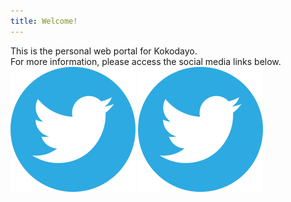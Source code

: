 ```yaml
---
title: Welcome!
---
```

This is the personal web portal for Kokodayo.  
For more information, please access the social media links below.  
<img src="./assets/icons/twitter.svg" width="200" height="200">
![Twitter](./assets/icons/twitter.svg)
